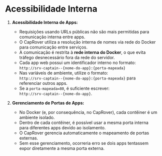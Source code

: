 # Acessibilidade Interna

1. **Acessibilidade Interna de Apps:**  
   - Requisições usando URLs públicas não são mais permitidas para comunicação interna entre apps.  
   - O CapRover utiliza a resolução interna de nomes via rede do Docker para comunicação entre serviços.  
   - A comunicação é restrita à **rede interna do Docker**, o que evita tráfego desnecessário fora da rede do servidor.  
   - Cada app web possui um identificador interno no formato:  
     `http://srv-captain--{nome-do-app}:{porta-mapeada}`  
   - Nas variáveis de ambiente, utilize o formato:  
     `http://srv-captain--{nome-do-app}:{porta-mapeada}` para referenciar outros apps.  
   - Se a `porta-mapeada=80`, é suficiente escrever:  
     `http://srv-captain--{nome-do-app}`.  

2. **Gerenciamento de Portas de Apps:**  
   - No Docker (e, por consequência, no CapRover), cada contêiner é um ambiente isolado.  
   - Dentro de cada contêiner, é possível usar a mesma porta interna para diferentes apps devido ao isolamento.  
   - O CapRover gerencia automaticamente o mapeamento de portas externas.  
   - Sem esse gerenciamento, ocorreria erro se dois apps tentassem expor diretamente a mesma porta externa. 